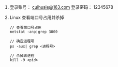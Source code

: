 1. 登录账号： cuihuale@163.com
   登录密码： 12345678



2. Linux 查看端口号占用并杀掉

   ```
   // 查看端口号占用
   netstat -anp|grep 3000
   
   // 确定进程号
   ps -aux| grep <进程号>
   
   // 杀掉该进程
   kill -9 <pid>
   ```

   
